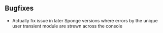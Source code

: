 ## Bugfixes

* Actually fix issue in later Sponge versions where errors by the unique user transient module are strewn across the console